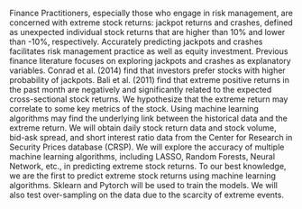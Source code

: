 Finance Practitioners, especially those who engage in risk management, are concerned with extreme stock returns: jackpot returns and crashes, defined as unexpected individual stock returns that are higher than 10% and lower than -10%, respectively. Accurately predicting jackpots and crashes facilitates risk management practice as well as equity investment.
Previous finance literature focuses on exploring jackpots and crashes as explanatory variables. Conrad et al. (2014) find that investors prefer stocks with higher probability of jackpots. Bali et al. (2011) find that extreme positive returns in the past month are negatively and significantly related to the expected cross-sectional stock returns.
We hypothesize that the extreme return may correlate to some key metrics of the stock. Using machine learning algorithms may find the underlying link between the historical data and the extreme return.
We will obtain daily stock return data and stock volume, bid-ask spread, and short interest ratio data from the Center for Research in Security Prices database (CRSP). We will explore the accuracy of multiple machine learning algorithms, including LASSO, Random Forests, Neural Network, etc., in predicting extreme stock returns. To our best knowledge, we are the first to predict extreme stock returns using machine learning algorithms. Sklearn and Pytorch will be used to train the models. We will also test over-sampling on the data due to the scarcity of extreme events.
